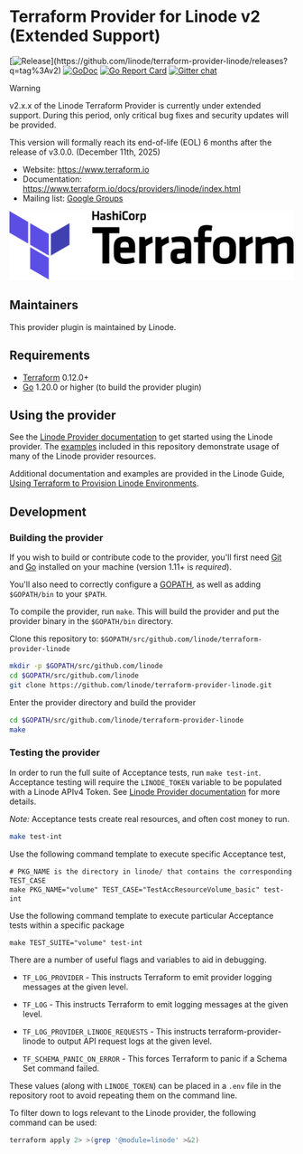 # Terraform Provider for Linode v2 (Extended Support)

[![Release](https://img.shields.io/github/v/release/linode/terraform-provider-linode?filter=v2.*)](https://github.com/linode/terraform-provider-linode/releases?q=tag%3Av2)
[![GoDoc](https://godoc.org/github.com/linode/terraform-provider-linode/v2?status.svg)](https://pkg.go.dev/github.com/linode/terraform-provider-linode/v2)
[![Go Report Card](https://goreportcard.com/badge/github.com/linode/terraform-provider-linode)](https://goreportcard.com/report/github.com/linode/terraform-provider-linode)
[![Gitter chat](https://badges.gitter.im/hashicorp-terraform/Lobby.png)](https://gitter.im/hashicorp-terraform/Lobby)

> [!WARNING]  
> v2.x.x of the Linode Terraform Provider is currently under extended support.
> During this period, only critical bug fixes and security updates will be provided.
> 
> This version will formally reach its end-of-life (EOL) 6 months after the release of v3.0.0. (December 11th, 2025)

- Website: <https://www.terraform.io>
- Documentation: <https://www.terraform.io/docs/providers/linode/index.html>
- Mailing list: [Google Groups](http://groups.google.com/group/terraform-tool)

<img src="https://raw.githubusercontent.com/hashicorp/terraform-website/master/public/img/logo-hashicorp.svg" width="600px">

## Maintainers

This provider plugin is maintained by Linode.

## Requirements

- [Terraform](https://www.terraform.io/downloads.html) 0.12.0+
- [Go](https://golang.org/doc/install) 1.20.0 or higher (to build the provider plugin)

## Using the provider

See the [Linode Provider documentation](https://www.terraform.io/docs/providers/linode/index.html) to get started using the Linode provider.  The [examples](https://github.com/linode/terraform-provider-linode/tree/main/examples) included in this repository demonstrate usage of many of the Linode provider resources.

Additional documentation and examples are provided in the Linode Guide, [Using Terraform to Provision Linode Environments](https://linode.com/docs/platform/how-to-build-your-infrastructure-using-terraform-and-linode/).

## Development

### Building the provider

If you wish to build or contribute code to the provider, you'll first need [Git](https://git-scm.com/downloads) and [Go](http://www.golang.org) installed on your machine (version 1.11+ is *required*).

You'll also need to correctly configure a [GOPATH](http://golang.org/doc/code.html#GOPATH), as well as adding `$GOPATH/bin` to your `$PATH`.

To compile the provider, run `make`. This will build the provider and put the provider binary in the `$GOPATH/bin` directory.

Clone this repository to: `$GOPATH/src/github.com/linode/terraform-provider-linode`

```sh
mkdir -p $GOPATH/src/github.com/linode
cd $GOPATH/src/github.com/linode
git clone https://github.com/linode/terraform-provider-linode.git
```

Enter the provider directory and build the provider

```sh
cd $GOPATH/src/github.com/linode/terraform-provider-linode
make
```

### Testing the provider

In order to run the full suite of Acceptance tests, run `make test-int`. Acceptance testing will require the `LINODE_TOKEN` variable to be populated with a Linode APIv4 Token.  See [Linode Provider documentation](https://www.terraform.io/docs/providers/linode/index.html) for more details.

*Note:* Acceptance tests create real resources, and often cost money to run.

```sh
make test-int
```

Use the following command template to execute specific Acceptance test, 

```shell
# PKG_NAME is the directory in linode/ that contains the corresponding TEST_CASE
make PKG_NAME="volume" TEST_CASE="TestAccResourceVolume_basic" test-int
```

Use the following command template to execute particular Acceptance tests within a specific package

```shell
make TEST_SUITE="volume" test-int
```

There are a number of useful flags and variables to aid in debugging.

- `TF_LOG_PROVIDER` - This instructs Terraform to emit provider logging messages at the given level.

- `TF_LOG` - This instructs Terraform to emit logging messages at the given level.

- `TF_LOG_PROVIDER_LINODE_REQUESTS` - This instructs terraform-provider-linode to output API request logs at the given level.

- `TF_SCHEMA_PANIC_ON_ERROR` - This forces Terraform to panic if a Schema Set command failed.

These values (along with `LINODE_TOKEN`) can be placed in a `.env` file in the repository root to avoid repeating them on the command line.

To filter down to logs relevant to the Linode provider, the following command can be used:

```bash
terraform apply 2> >(grep '@module=linode' >&2)
```
